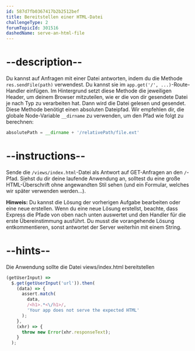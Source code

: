 ```yaml
---
id: 587d7fb0367417b2b2512bef
title: Bereitstellen einer HTML-Datei
challengeType: 2
forumTopicId: 301516
dashedName: serve-an-html-file
---
```


# --description--

Du kannst auf Anfragen mit einer Datei antworten, indem du die Methode `res.sendFile(path)` verwendest. Du kannst sie im `app.get('/', ...)`-Route-Handler einfügen. Im Hintergrund setzt diese Methode die jeweiligen Header, um deinem Browser mitzuteilen, wie er die von dir gesendete Datei je nach Typ zu verarbeiten hat. Dann wird die Datei gelesen und gesendet. Diese Methode benötigt einen absoluten Dateipfad. Wir empfehlen dir, die globale Node-Variable `__dirname` zu verwenden, um den Pfad wie folgt zu berechnen:

```js
absolutePath = __dirname + '/relativePath/file.ext'
```

# --instructions--

Sende die `/views/index.html`-Datei als Antwort auf GET-Anfragen an den `/`-Pfad. Siehst du dir deine laufende Anwendung an, solltest du eine große HTML-Überschrift ohne angewandten Stil sehen (und ein Formular, welches wir später verwenden werden...).

**Hinweis:** Du kannst die Lösung der vorherigen Aufgabe bearbeiten oder eine neue erstellen. Wenn du eine neue Lösung erstellst, beachte, dass Express die Pfade von oben nach unten auswertet und den Handler für die erste Übereinstimmung ausführt. Du musst die vorangehende Lösung entkommentieren, sonst antwortet der Server weiterhin mit einem String.

# --hints--

Die Anwendung sollte die Datei views/index.html bereitstellen

```js
(getUserInput) =>
  $.get(getUserInput('url')).then(
    (data) => {
      assert.match(
        data,
        /<h1>.*<\/h1>/,
        'Your app does not serve the expected HTML'
      );
    },
    (xhr) => {
      throw new Error(xhr.responseText);
    }
  );
```

